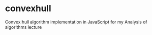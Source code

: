 # convexhull
Convex hull algorithm implementation in JavaScript for my Analysis of algorithms lecture
